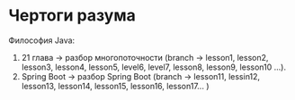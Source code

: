 # Чертоги разума

Философия Java:
1. 21 глава -> разбор многопоточности (branch -> lesson1, lesson2, lesson3, lesson4, lesson5, level6, level7, lesson8, lesson9, lesson10 ...).
2. Spring Boot -> разбор Spring Boot (branch -> lesson11, lessin12, lesson13, lesson14, lesson15, lesson16, lesson17... )
